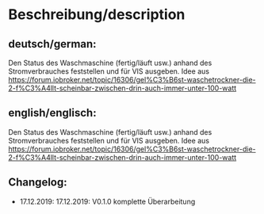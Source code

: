 # Beschreibung/description
## deutsch/german:
Den Status des Waschmaschine (fertig/läuft usw.) anhand des Stromverbrauches feststellen und für VIS ausgeben. Idee aus https://forum.iobroker.net/topic/16306/gel%C3%B6st-waschetrockner-die-2-f%C3%A4llt-scheinbar-zwischen-drin-auch-immer-unter-100-watt

## english/englisch:
Den Status des Waschmaschine (fertig/läuft usw.) anhand des Stromverbrauches feststellen und für VIS ausgeben. Idee aus https://forum.iobroker.net/topic/16306/gel%C3%B6st-waschetrockner-die-2-f%C3%A4llt-scheinbar-zwischen-drin-auch-immer-unter-100-watt

## Changelog:
* 17.12.2019:   17.12.2019:   V0.1.0  komplette Überarbeitung
